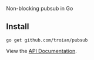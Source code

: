 Non-blocking pubsub in Go

## Install

```
go get github.com/troian/pubsub
```

View the [API Documentation](http://godoc.org/github.com/troian/pubsub).
